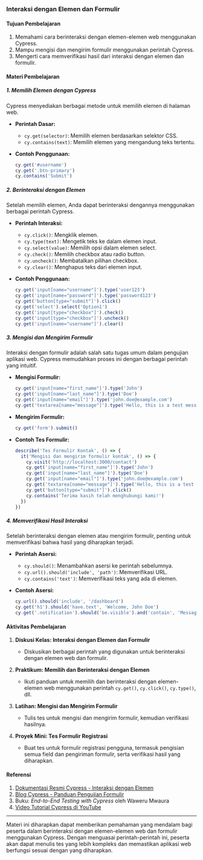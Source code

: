 ### Interaksi dengan Elemen dan Formulir

#### Tujuan Pembelajaran
1. Memahami cara berinteraksi dengan elemen-elemen web menggunakan Cypress.
2. Mampu mengisi dan mengirim formulir menggunakan perintah Cypress.
3. Mengerti cara memverifikasi hasil dari interaksi dengan elemen dan formulir.

#### Materi Pembelajaran

##### 1. Memilih Elemen dengan Cypress
Cypress menyediakan berbagai metode untuk memilih elemen di halaman web.

- **Perintah Dasar:**
  - `cy.get(selector)`: Memilih elemen berdasarkan selektor CSS.
  - `cy.contains(text)`: Memilih elemen yang mengandung teks tertentu.

- **Contoh Penggunaan:**
  ```javascript
  cy.get('#username')
  cy.get('.btn-primary')
  cy.contains('Submit')
  ```

##### 2. Berinteraksi dengan Elemen
Setelah memilih elemen, Anda dapat berinteraksi dengannya menggunakan berbagai perintah Cypress.

- **Perintah Interaksi:**
  - `cy.click()`: Mengklik elemen.
  - `cy.type(text)`: Mengetik teks ke dalam elemen input.
  - `cy.select(value)`: Memilih opsi dalam elemen select.
  - `cy.check()`: Memilih checkbox atau radio button.
  - `cy.uncheck()`: Membatalkan pilihan checkbox.
  - `cy.clear()`: Menghapus teks dari elemen input.

- **Contoh Penggunaan:**
  ```javascript
  cy.get('input[name="username"]').type('user123')
  cy.get('input[name="password"]').type('password123')
  cy.get('button[type="submit"]').click()
  cy.get('select').select('Option1')
  cy.get('input[type="checkbox"]').check()
  cy.get('input[type="checkbox"]').uncheck()
  cy.get('input[name="username"]').clear()
  ```

##### 3. Mengisi dan Mengirim Formulir
Interaksi dengan formulir adalah salah satu tugas umum dalam pengujian aplikasi web. Cypress memudahkan proses ini dengan berbagai perintah yang intuitif.

- **Mengisi Formulir:**
  ```javascript
  cy.get('input[name="first_name"]').type('John')
  cy.get('input[name="last_name"]').type('Doe')
  cy.get('input[name="email"]').type('john.doe@example.com')
  cy.get('textarea[name="message"]').type('Hello, this is a test message.')
  ```

- **Mengirim Formulir:**
  ```javascript
  cy.get('form').submit()
  ```

- **Contoh Tes Formulir:**
  ```javascript
  describe('Tes Formulir Kontak', () => {
    it('Mengisi dan mengirim formulir kontak', () => {
      cy.visit('http://localhost:3000/contact')
      cy.get('input[name="first_name"]').type('John')
      cy.get('input[name="last_name"]').type('Doe')
      cy.get('input[name="email"]').type('john.doe@example.com')
      cy.get('textarea[name="message"]').type('Hello, this is a test message.')
      cy.get('button[type="submit"]').click()
      cy.contains('Terima kasih telah menghubungi kami!')
    })
  })
  ```

##### 4. Memverifikasi Hasil Interaksi
Setelah berinteraksi dengan elemen atau mengirim formulir, penting untuk memverifikasi bahwa hasil yang diharapkan terjadi.

- **Perintah Asersi:**
  - `cy.should()`: Menambahkan asersi ke perintah sebelumnya.
  - `cy.url().should('include', 'path')`: Memverifikasi URL.
  - `cy.contains('text')`: Memverifikasi teks yang ada di elemen.

- **Contoh Asersi:**
  ```javascript
  cy.url().should('include', '/dashboard')
  cy.get('h1').should('have.text', 'Welcome, John Doe')
  cy.get('.notification').should('be.visible').and('contain', 'Message sent successfully')
  ```

#### Aktivitas Pembelajaran
1. **Diskusi Kelas: Interaksi dengan Elemen dan Formulir**
   - Diskusikan berbagai perintah yang digunakan untuk berinteraksi dengan elemen web dan formulir.

2. **Praktikum: Memilih dan Berinteraksi dengan Elemen**
   - Ikuti panduan untuk memilih dan berinteraksi dengan elemen-elemen web menggunakan perintah `cy.get()`, `cy.click()`, `cy.type()`, dll.

3. **Latihan: Mengisi dan Mengirim Formulir**
   - Tulis tes untuk mengisi dan mengirim formulir, kemudian verifikasi hasilnya.

4. **Proyek Mini: Tes Formulir Registrasi**
   - Buat tes untuk formulir registrasi pengguna, termasuk pengisian semua field dan pengiriman formulir, serta verifikasi hasil yang diharapkan.

#### Referensi
1. [Dokumentasi Resmi Cypress - Interaksi dengan Elemen](https://docs.cypress.io/guides/core-concepts/interacting-with-elements)
2. [Blog Cypress - Panduan Pengujian Formulir](https://www.cypress.io/blog)
3. Buku: *End-to-End Testing with Cypress* oleh Waweru Mwaura
4. [Video Tutorial Cypress di YouTube](https://www.youtube.com/c/CypressIo)

---

Materi ini diharapkan dapat memberikan pemahaman yang mendalam bagi peserta dalam berinteraksi dengan elemen-elemen web dan formulir menggunakan Cypress. Dengan menguasai perintah-perintah ini, peserta akan dapat menulis tes yang lebih kompleks dan memastikan aplikasi web berfungsi sesuai dengan yang diharapkan.
